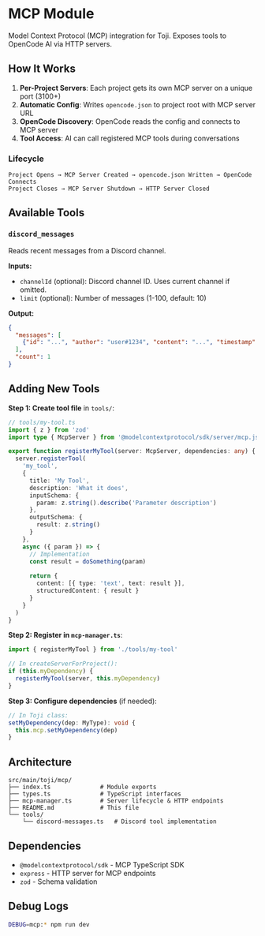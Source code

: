 # MCP Module

Model Context Protocol (MCP) integration for Toji. Exposes tools to OpenCode AI via HTTP servers.

## How It Works

1. **Per-Project Servers**: Each project gets its own MCP server on a unique port (3100+)
2. **Automatic Config**: Writes `opencode.json` to project root with MCP server URL
3. **OpenCode Discovery**: OpenCode reads the config and connects to MCP server
4. **Tool Access**: AI can call registered MCP tools during conversations

### Lifecycle

```text
Project Opens → MCP Server Created → opencode.json Written → OpenCode Connects
Project Closes → MCP Server Shutdown → HTTP Server Closed
```

## Available Tools

### `discord_messages`

Reads recent messages from a Discord channel.

**Inputs:**

- `channelId` (optional): Discord channel ID. Uses current channel if omitted.
- `limit` (optional): Number of messages (1-100, default: 10)

**Output:**

```json
{
  "messages": [
    {"id": "...", "author": "user#1234", "content": "...", "timestamp": "..."}
  ],
  "count": 1
}
```

## Adding New Tools

**Step 1: Create tool file** in `tools/`:

```typescript
// tools/my-tool.ts
import { z } from 'zod'
import type { McpServer } from '@modelcontextprotocol/sdk/server/mcp.js'

export function registerMyTool(server: McpServer, dependencies: any) {
  server.registerTool(
    'my_tool',
    {
      title: 'My Tool',
      description: 'What it does',
      inputSchema: {
        param: z.string().describe('Parameter description')
      },
      outputSchema: {
        result: z.string()
      }
    },
    async ({ param }) => {
      // Implementation
      const result = doSomething(param)
      
      return {
        content: [{ type: 'text', text: result }],
        structuredContent: { result }
      }
    }
  )
}
```

**Step 2: Register in `mcp-manager.ts`**:

```typescript
import { registerMyTool } from './tools/my-tool'

// In createServerForProject():
if (this.myDependency) {
  registerMyTool(server, this.myDependency)
}
```

**Step 3: Configure dependencies** (if needed):

```typescript
// In Toji class:
setMyDependency(dep: MyType): void {
  this.mcp.setMyDependency(dep)
}
```

## Architecture

```text
src/main/toji/mcp/
├── index.ts              # Module exports
├── types.ts              # TypeScript interfaces
├── mcp-manager.ts        # Server lifecycle & HTTP endpoints
├── README.md             # This file
└── tools/
    └── discord-messages.ts   # Discord tool implementation
```

## Dependencies

- `@modelcontextprotocol/sdk` - MCP TypeScript SDK
- `express` - HTTP server for MCP endpoints
- `zod` - Schema validation

## Debug Logs

```bash
DEBUG=mcp:* npm run dev
```
